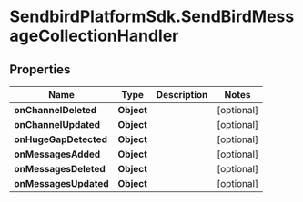 # SendbirdPlatformSdk.SendBirdMessageCollectionHandler

## Properties

Name | Type | Description | Notes
------------ | ------------- | ------------- | -------------
**onChannelDeleted** | **Object** |  | [optional] 
**onChannelUpdated** | **Object** |  | [optional] 
**onHugeGapDetected** | **Object** |  | [optional] 
**onMessagesAdded** | **Object** |  | [optional] 
**onMessagesDeleted** | **Object** |  | [optional] 
**onMessagesUpdated** | **Object** |  | [optional] 


